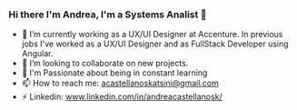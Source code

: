 ### Hi there I'm Andrea, I'm a Systems Analist 👋
- 🔭 I’m currently working as a UX/UI Designer at Accenture.
      In previous jobs I've worked as a UX/UI Designer and as FullStack Developer using Angular.
- 👯 I’m looking to collaborate on new projects.
- 🌱 I'm Passionate about being in constant learning
- 📫 How to reach me: acastellanoskatsini@gmail.com
- ⚡ Linkedin: www.linkedin.com/in/andreacastellanosk/
<!--
**andreacastkatsini/andreacastkatsini** is a ✨ _special_ ✨ repository because its `README.md` (this file) appears on your GitHub profile.

Here are some ideas to get you started:

 🔭 I’m currently working as a UX/UI Designer at Accenture.
      In previous jobs I've worked as a UX/UI Designer and as FullStack Developer using Angular.
- 🌱 I’m i enjoy being in constant learning ...
- 👯 I’m looking to collaborate on new projects.
- 🤔 I’m looking for help with ...
- 💬 Ask me about ...
- 📫 How to reach me: ...
- 😄 Pronouns: ...
- ⚡ Fun fact: ...
-->
